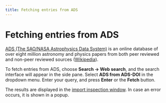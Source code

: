 ```yaml
---
title: Fetching entries from ADS
---
```


# Fetching entries from ADS

[ADS (The SAO/NASA Astrophysics Data System)](http://adswww.harvard.edu/) is an online database of over eight million astronomy and physics papers from both peer reviewed and non-peer reviewed sources ([Wikipedia](https://en.wikipedia.org/wiki/Astrophysics_Data_System)). 

To fetch entries from ADS, choose **Search -&gt; Web search**, and the search interface will appear in the side pane. Select **ADS from ADS-DOI** in the dropdown menu. Enter your query, and press **Enter** or the **Fetch** button. 

The results are displayed in the [import inspection window](ImportInspectionDialog).
In case an error occurs, it is shown in a popup.

